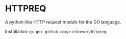 # HTTPREQ
A python-like HTTP request module for the GO language.

Installation:
```go get github.com/richiever/httpreq```
